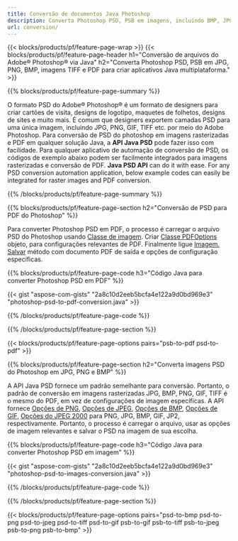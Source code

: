 ```yaml
---
title: Conversão de documentos Java Photoshop
description: Converta Photoshop PSD, PSB em imagens, incluindo BMP, JPG, PNG, TIFF e PDF via biblioteca Java.
url: conversion/
---
```


{{< blocks/products/pf/feature-page-wrap >}}
{{< blocks/products/pf/feature-page-header h1="Conversão de arquivos do Adobe® Photoshop® via Java" h2="Converta Photoshop PSD, PSB em JPG, PNG, BMP, imagens TIFF e PDF para criar aplicativos Java multiplataforma." >}}

{{% blocks/products/pf/feature-page-summary %}}

O formato PSD do Adobe® Photoshop® é um formato de designers para criar cartões de visita, designs de logotipo, maquetes de folhetos, designs de sites e muito mais. É comum que designers exportem camadas PSD para uma única imagem, incluindo JPG, PNG, GIF, TIFF etc. por meio do Adobe Photoshop. Para conversão de PSD do photoshop em imagens rasterizadas e PDF em qualquer solução Java, a **API Java PSD** pode fazer isso com facilidade. Para qualquer aplicativo de automação de conversão de PSD, os códigos de exemplo abaixo podem ser facilmente integrados para imagens rasterizadas e conversão de PDF. **Java PSD API** can do it with ease. For any PSD conversion automation application, below example codes can easily be integrated for raster images and PDF conversion.

{{% /blocks/products/pf/feature-page-summary %}}

{{% blocks/products/pf/feature-page-section h2="Conversão de PSD para PDF do Photoshop" %}}

Para converter Photoshop PSD em PDF, o processo é carregar o arquivo PSD do Photoshop usando [Classe de imagem](https://apireference.aspose.com/psd/java/com.aspose.psd/Image). Criar [Classe PDFOptions](https://apireference.aspose.com/psd/java/com.aspose.psd.imageoptions/PdfOptions) objeto, para configurações relevantes de PDF. Finalmente ligue [Imagem. Salvar](https://apireference.aspose.com/psd/java/com.aspose.psd/Image#save-java.lang.String-com.aspose.psd.ImageOptionsBase-) método com documento PDF de saída e opções de configuração específicas.

{{% blocks/products/pf/feature-page-code h3="Código Java para converter Photoshop PSD em PDF" %}}

{{< gist "aspose-com-gists" "2a8c10d2eeb5bcfa4e122a9d0bd969e3" "photoshop-psd-to-pdf-conversion.java" >}}

{{% /blocks/products/pf/feature-page-code %}}

{{% /blocks/products/pf/feature-page-section %}}

{{< blocks/products/pf/feature-page-options pairs="psb-to-pdf psd-to-pdf" >}}

{{% blocks/products/pf/feature-page-section h2="Converta imagens PSD do Photoshop em JPG, PNG e BMP" %}}

A API Java PSD fornece um padrão semelhante para conversão. Portanto, o padrão de conversão em imagens rasterizadas JPG, BMP, PNG, GIF, TIFF é o mesmo do PDF, em vez de configurações de imagem específicas. A API fornece [Opções de PNG](https://apireference.aspose.com/psd/java/com.aspose.psd.imageoptions/PngOptions), [Opções de JPEG](https://apireference.aspose.com/psd/java/com.aspose.psd.imageoptions/JpegOptions), [Opções de BMP](https://apireference.aspose.com/psd/java/com.aspose.psd.imageoptions/BmpOptions), [Opções de GIF](https://apireference.aspose.com/psd/java/com.aspose.psd.imageoptions/GifOptions), [Opções do JPEG 2000](https://apireference.aspose.com/psd/java/com.aspose.psd.imageoptions/Jpeg2000Options) para PNG, JPG, BMP, GIF, JP2, respectivamente. Portanto, o processo é carregar o arquivo, usar as opções de imagem relevantes e salvar o PSD na imagem de sua escolha.

{{% blocks/products/pf/feature-page-code h3="Código Java para converter Photoshop PSD em imagem" %}}

{{< gist "aspose-com-gists" "2a8c10d2eeb5bcfa4e122a9d0bd969e3" "photoshop-psd-to-images-conversion.java" >}}

{{% /blocks/products/pf/feature-page-code %}}

{{% /blocks/products/pf/feature-page-section %}}

{{< blocks/products/pf/feature-page-options pairs="psd-to-bmp psd-to-png psd-to-jpeg psd-to-tiff psd-to-gif psb-to-gif psb-to-tiff psb-to-jpeg psb-to-png psb-to-bmp" >}}
